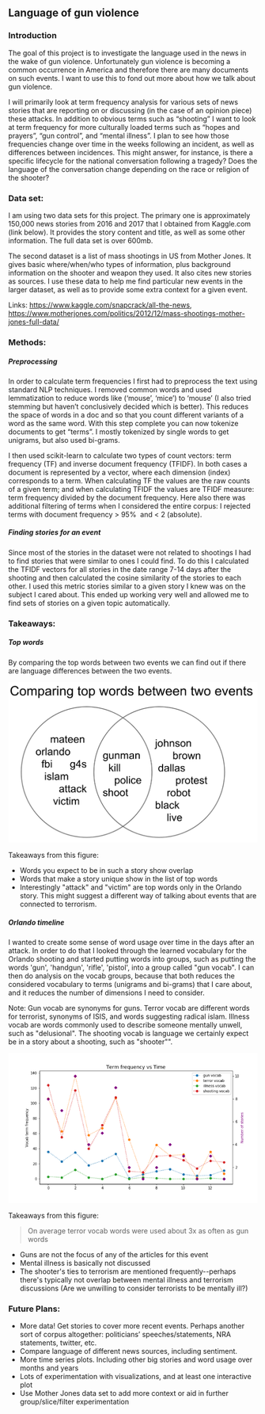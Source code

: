 ## Language of gun violence

### Introduction

The goal of this project is to investigate the language used in the news in the wake of gun violence. Unfortunately gun violence is becoming a common occurrence in America and therefore there are many documents on such events. I want to use this to fond out more about how we talk about gun violence.

I will primarily look at term frequency analysis for various sets of news stories that are reporting on or discussing (in the case of an opinion piece) these attacks. In addition to obvious terms such as “shooting” I want to look at term frequency for more culturally loaded terms such as “hopes and prayers”, “gun control”, and “mental illness”. I plan to see how those frequencies change over time in the weeks following an incident, as well as differences between incidences. This might answer, for instance, is there a specific lifecycle for the national conversation following a tragedy? Does the language of the conversation change depending on the race or religion of the shooter? 

### Data set:

I am using two data sets for this project. The primary one is approximately 150,000 news stories from 2016 and 2017 that I obtained from Kaggle.com (link below). It provides the story content and title, as well as some other information. The full data set is over 600mb.

The second dataset is a list of mass shootings in US from Mother Jones. It gives basic where/when/who types of information, plus background information on the shooter and weapon they used. It also cites new stories as sources. I use these data to help me find particular new events in the larger dataset, as well as to provide some extra context for a given event.

Links: https://www.kaggle.com/snapcrack/all-the-news, https://www.motherjones.com/politics/2012/12/mass-shootings-mother-jones-full-data/


### Methods:

##### Preprocessing

In order to calculate term frequencies I first had to preprocess the text using standard NLP techniques. I removed common words and used lemmatization to reduce words like (‘mouse’, ‘mice’) to ‘mouse’ (I also tried stemming but haven’t conclusively decided which is better). This reduces the space of words in a doc and so that you count different variants of a word as the same word. With this step complete you can now tokenize documents to get “terms”. I mostly tokenized by single words to get unigrams, but also used bi-grams.

I then used scikit-learn to calculate two types of count vectors: term frequency (TF) and inverse document frequency (TFIDF). In both cases a document is represented by a vector, where each dimension (index) corresponds to a term. When calculating TF the values are the raw counts of a given term; and when calculating TFIDF the values are TFIDF measure: term frequency divided by the document frequency. Here also there was additional filtering of terms when I considered the entire corpus: I rejected terms with document frequency > 95%  and < 2 (absolute).

##### Finding stories for an event

Since most of the stories in the dataset were not related to shootings I had to find stories that were similar to ones I could find. To do this I calculated the TFIDF vectors for all stories in the date range 7-14 days after the shooting and then calculated the cosine similarity of the stories to each other. I used this metric stories similar to a given story I knew was on the subject I cared about. This ended up working very well and allowed me to find sets of stories on a given topic automatically. 

### Takeaways:


##### Top words

By comparing the top words between two events we can find out if there are language differences between the two events.

![Comparing top words](img/tfidf_compare.png?raw=true)

Takeaways from this figure:
* Words you expect to be in such a story show overlap
* Words that make a story unique show in the list of top words
* Interestingly "attack" and "victim" are top words only in the Orlando story. This might suggest a different way of talking about events that are connected to terrorism.

##### Orlando timeline

I wanted to create some sense of word usage over time in the days after an attack. 
In order to do that I looked through the learned vocabulary for the Orlando shooting and started putting words into groups, such as putting the words 'gun', 'handgun', 'rifle', 'pistol', into a group called "gun vocab". 
I can then do analysis on the vocab groups, because that both reduces the considered vocabulary to terms (unigrams and bi-grams) that I care about, and it reduces the number of dimensions I need to consider.

Note: Gun vocab are synonyms for guns. 
Terror vocab are different words for terrorist, synonyms of ISIS, and words suggesting radical islam. 
Illness vocab are words commonly used to describe someone mentally unwell, such as "delusional".
The shooting vocab is language we certainly expect be in a story about a shooting, such as "shooter"".
 
![Orlando Timeline](img/orlando_timeline.png?raw=true)

Takeaways from this figure:

> On average terror vocab words were used about 3x as often as gun words

* Guns are not the focus of any of the articles for this event
* Mental illness is basically not discussed
* The shooter's ties to terrorism are mentioned frequently--perhaps there's typically not overlap between mental illness and terrorism discussions (Are we unwilling to consider terrorists to be mentally ill?)


### Future Plans:

- More data! Get stories to cover more recent events. Perhaps another sort of corpus altogether: politicians’ speeches/statements, NRA statements, twitter, etc.
- Compare language of different news sources, including sentiment.
- More time series plots. Including other big stories and word usage over months and years
- Lots of experimentation with visualizations, and at least one interactive plot
- Use Mother Jones data set to add more context or aid in further group/slice/filter experimentation
